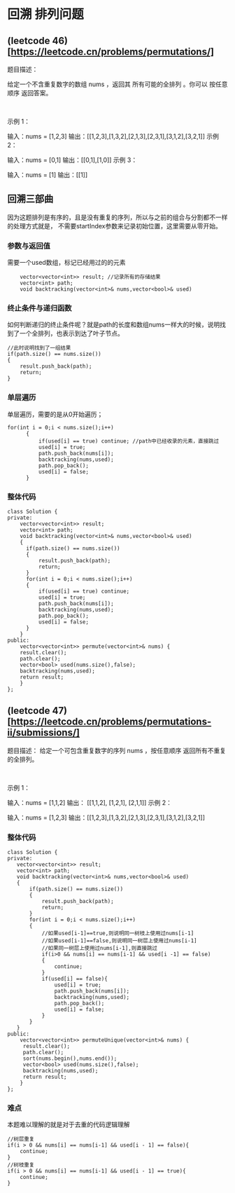 # 回溯 排列问题

## (leetcode 46)[https://leetcode.cn/problems/permutations/]
题目描述：

给定一个不含重复数字的数组 nums ，返回其 所有可能的全排列 。你可以 按任意顺序 返回答案。

 

示例 1：

输入：nums = \[1,2,3]
输出：\[[1,2,3],[1,3,2],[2,1,3],[2,3,1],[3,1,2],[3,2,1]]
示例 2：

输入：nums = [0,1]
输出：\[[0,1],[1,0]]
示例 3：

输入：nums = [1]
输出：\[[1]]
 
## 回溯三部曲
因为这题排列是有序的，且是没有重复的序列，所以与之前的组合与分割都不一样的处理方式就是，
不需要startIndex参数来记录初始位置，这里需要从零开始。
### 参数与返回值
需要一个used数组，标记已经用过的的元素
```
    vector<vector<int>> result; //记录所有的存储结果
    vector<int> path;
    void backtracking(vector<int>& nums,vector<bool>& used)
```

### 终止条件与递归函数
如何判断递归的终止条件呢？就是path的长度和数组nums一样大的时候，说明找到了一个全排列，也表示到达了叶子节点。
```
//此时说明找到了一组结果
if(path.size() == nums.size())
{
    result.push_back(path);
    return;
}
```

### 单层遍历
单层遍历，需要的是从0开始遍历；
```
for(int i = 0;i < nums.size();i++)
      {
          if(used[i] == true) continue; //path中已经收录的元素，直接跳过
          used[i] = true;
          path.push_back(nums[i]);
          backtracking(nums,used);
          path.pop_back();
          used[i] = false;
      }
```
### 整体代码

```
class Solution {
private:
    vector<vector<int>> result;
    vector<int> path;
    void backtracking(vector<int>& nums,vector<bool>& used)
    {
      if(path.size() == nums.size())
      {
          result.push_back(path);
          return;
      }
      for(int i = 0;i < nums.size();i++)
      {
          if(used[i] == true) continue;
          used[i] = true;
          path.push_back(nums[i]);
          backtracking(nums,used);
          path.pop_back();
          used[i] = false;
      }
    }
public:
    vector<vector<int>> permute(vector<int>& nums) {
    result.clear();
    path.clear();
    vector<bool> used(nums.size(),false);
    backtracking(nums,used);
    return result;
    }
};
```

## (leetcode 47)[https://leetcode.cn/problems/permutations-ii/submissions/]

题目描述：
给定一个可包含重复数字的序列 nums ，按任意顺序 返回所有不重复的全排列。

 

示例 1：

输入：nums = [1,1,2]
输出：
[[1,1,2],
 [1,2,1],
 [2,1,1]]
示例 2：

输入：nums = [1,2,3]
输出：[[1,2,3],[1,3,2],[2,1,3],[2,3,1],[3,1,2],[3,2,1]]



### 整体代码

```
class Solution {
private:
   vector<vector<int>> result;
   vector<int> path;
   void backtracking(vector<int>& nums,vector<bool>& used)
   {
       if(path.size() == nums.size())
       {
           result.push_back(path);
           return;
       }
       for(int i = 0;i < nums.size();i++)
       {
           //如果used[i-1]==true,则说明同一树枝上使用过nums[i-1]
           //如果used[i-1]==false,则说明同一树层上使用过nums[i-1]
           //如果同一树层上使用过nums[i-1],则直接跳过
           if(i>0 && nums[i] == nums[i-1] && used[i -1] == false)
           {
               continue;
           }
           if(used[i] == false){
               used[i] = true;
               path.push_back(nums[i]);
               backtracking(nums,used);
               path.pop_back();
               used[i] = false;
           }
       }
   }
public:
    vector<vector<int>> permuteUnique(vector<int>& nums) {
     result.clear();
     path.clear();
     sort(nums.begin(),nums.end());
     vector<bool> used(nums.size(),false);
     backtracking(nums,used);
     return result;
    }
};
```

### 难点
本题难以理解的就是对于去重的代码逻辑理解
```
//树层重复
if(i > 0 && nums[i] == nums[i-1] && used[i - 1] == false){
    continue;
}
//树枝重复
if(i > 0 && nums[i] == nums[i-1] && used[i - 1] == true){
    continue;
}
```